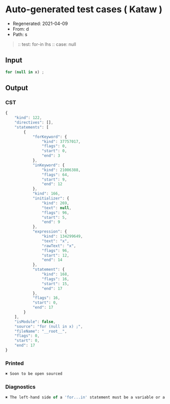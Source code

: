 # Auto-generated test cases ( Kataw )
- Regenerated: 2021-04-09
- From: d
- Path: s
> :: test: for-in lhs
> :: case: null
## Input

`````js
for (null in x) ;
`````

## Output
### CST

```javascript
{
    "kind": 122,
    "directives": [],
    "statements": [
        {
            "forKeyword": {
                "kind": 37757017,
                "flags": 0,
                "start": 0,
                "end": 3
            },
            "inKeyword": {
                "kind": 21006388,
                "flags": 64,
                "start": 9,
                "end": 12
            },
            "kind": 166,
            "initializer": {
                "kind": 269,
                "text": null,
                "flags": 96,
                "start": 5,
                "end": 9
            },
            "expression": {
                "kind": 134299649,
                "text": "x",
                "rawText": "x",
                "flags": 96,
                "start": 12,
                "end": 14
            },
            "statement": {
                "kind": 168,
                "flags": 16,
                "start": 15,
                "end": 17
            },
            "flags": 16,
            "start": 0,
            "end": 17
        }
    ],
    "isModule": false,
    "source": "for (null in x) ;",
    "fileName": "__root__",
    "flags": 0,
    "start": 0,
    "end": 17
}
```

### Printed

```javascript
✖ Soon to be open sourced
```

### Diagnostics

```javascript
✖ The left-hand side of a 'for...in' statement must be a variable or a property access. - start: 12, end: 14

```

